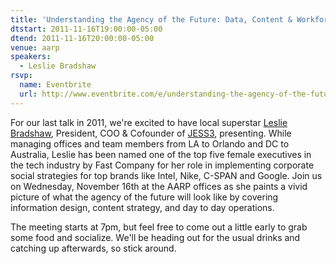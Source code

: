 ```yaml
---
title: 'Understanding the Agency of the Future: Data, Content & Workforce'
dtstart: 2011-11-16T19:00:00-05:00
dtend: 2011-11-16T20:00:00-05:00
venue: aarp
speakers:
  - Leslie Bradshaw
rsvp:
  name: Eventbrite
  url: http://www.eventbrite.com/e/understanding-the-agency-of-the-future-data-content-workforce-tickets-2461004932
---
```


For our last talk in 2011, we're excited to have local superstar [Leslie Bradshaw](http://blogs.forbes.com/lesliebradshaw/), President, COO & Cofounder of [JESS3](http://jess3.com/), presenting. While managing offices and team members from LA to Orlando and DC to Australia, Leslie has been named one of the top five female executives in the tech industry by Fast Company for her role in implementing corporate social strategies for top brands like Intel, Nike, C-SPAN and Google. Join us on Wednesday, November 16th at the AARP offices as she paints a vivid picture of what the agency of the future will look like by covering information design, content strategy, and day to day operations.

The meeting starts at 7pm, but feel free to come out a little early to grab some food and socialize. We'll be heading out for the usual drinks and catching up afterwards, so stick around.
